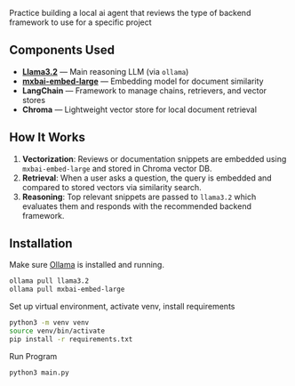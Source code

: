 Practice building a local ai agent that reviews the type of backend framework to use for a specific project

## Components Used

- **[Llama3.2](https://ollama.com/library/llama3)** — Main reasoning LLM (via `ollama`)
- **[mxbai-embed-large](https://ollama.com/library/mxbai-embed-large)** — Embedding model for document similarity
- **LangChain** — Framework to manage chains, retrievers, and vector stores
- **Chroma** — Lightweight vector store for local document retrieval

## How It Works

1. **Vectorization**: Reviews or documentation snippets are embedded using `mxbai-embed-large` and stored in Chroma vector DB.
2. **Retrieval**: When a user asks a question, the query is embedded and compared to stored vectors via similarity search.
3. **Reasoning**: Top relevant snippets are passed to `llama3.2` which evaluates them and responds with the recommended backend framework.

## Installation

Make sure [Ollama](https://ollama.com/download) is installed and running.

```bash
ollama pull llama3.2
ollama pull mxbai-embed-large
```
Set up virtual environment, activate venv, install requirements
```bash
python3 -m venv venv
source venv/bin/activate
pip install -r requirements.txt
```

Run Program
```bash
python3 main.py
```

